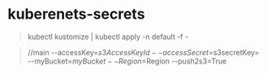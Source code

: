 # kuberenets-secrets

>kubectl kustomize | kubectl apply -n default -f -



>//main --accessKey=$s3AccessKeyId --accessSecret=$s3secretKey= --myBucket=$myBucket --Region=$Region --push2s3=True
